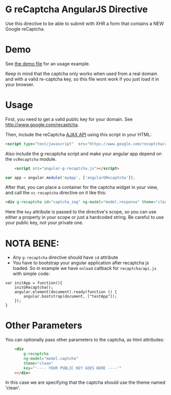 G reCaptcha AngularJS Directive
=========================================

Use this directive to be able to submit with XHR a form that contains a NEW Google reCaptcha.


Demo
====

See [the demo file](index.html) for an usage example.

Keep in mind that the captcha only works when used from a real domain and with a valid re-captcha key, so this file wont work if you just load it in your browser.


Usage
=====

First, you need to get a valid public key for your domain. See http://www.google.com/recaptcha.

Then, include the reCaptcha [AJAX API](https://developers.google.com/recaptcha/docs/display#AJAX) using this script in your HTML:

```html
<script type="text/javascript"  src="https://www.google.com/recaptcha/api.js?render=explicit&onload=initApp"></script>
```

Also include the g-recaptcha script and make your angular app depend on the `vcRecaptcha` module.

```html
    <script src="angular-g-recaptcha.js"></script>
```

```javascript
var app = angular.module('myApp', ['angularGRecaptcha']);
```


After that, you can place a container for the captcha widget in your view, and call the `vc-recaptcha` directive on it like this:

```html
<div g-recaptcha id="captcha_img" ng-model="model.response" theme="clean" key="model.key"></div>
```

Here the `key` attribute is passed to the directive's scope, so you can use either a property in your scope or just a hardcoded string. Be careful to use your public key, not your private one.


NOTA BENE:
====
* Any `g-recaptcha` directive should have `id` attribute
* You have to bootstrap your angular application after recaptcha js loaded. So in example we have `onload` callback for `recaptcha/api.js` with simple code:
```
var initApp = function(){
    initGRecaptcha();
    angular.element(document).ready(function () {
        angular.bootstrap(document, ["testApp"]);
    });
}
```


Other Parameters
================

You can optionally pass other parameters to the captcha, as html attributes:

```html
    <div
        g-recaptcha
        ng-model="model.captcha"
        theme="clean"
        key="'---- YOUR PUBLIC KEY GOES HERE ----'"
    ></div>
```

In this case we are specifying that the captcha should use the theme named 'clean'.
